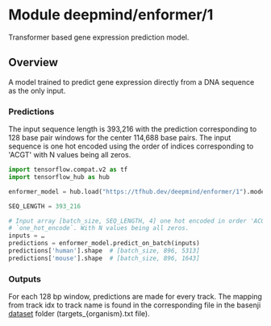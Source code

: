 # Module deepmind/enformer/1
Transformer based gene expression prediction model.

<!-- asset-path: internal -->
<!-- module-type: text-language-model -->
<!-- task: text-language-model -->
<!-- fine-tunable: false -->
<!-- format: saved_model_2 -->
<!-- network-architecture: transformer -->

## Overview

A model trained to predict gene expression directly from a DNA sequence as the only input.

### Predictions

The input sequence length is 393,216 with the prediction corresponding to
128 base pair windows for the center 114,688 base pairs. The input sequence is
one hot encoded using the order of indices corresponding to 'ACGT' with N values
being all zeros.

```python
import tensorflow.compat.v2 as tf
import tensorflow_hub as hub

enformer_model = hub.load("https://tfhub.dev/deepmind/enformer/1").model

SEQ_LENGTH = 393_216

# Input array [batch_size, SEQ_LENGTH, 4] one hot encoded in order 'ACGT'. The
# `one_hot_encode`. With N values being all zeros.
inputs = …
predictions = enformer_model.predict_on_batch(inputs)
predictions['human'].shape  # [batch_size, 896, 5313]
predictions['mouse'].shape  # [batch_size, 896, 1643]
```

### Outputs

For each 128 bp window, predictions are made for every track. The mapping from
track idx to track name is found in the corresponding file in the basenji
[dataset](https://github.com/calico/basenji/tree/master/manuscripts/cross2020)
folder (targets_{organism}.txt file).
